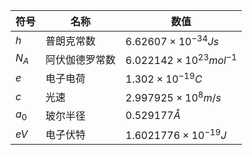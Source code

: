 |符号|名称|数值|
|---|---|---|
|$h$|普朗克常数|$6.62607\times 10^{-34}Js$|
|$N_A$|阿伏伽德罗常数| $6.022142\times 10^{23}mol^{-1}$|
|$e$|电子电荷|$1.302\times 10^{-19}C$|
|$c$|光速|$2.997925\times 10^8m/s$|
|$a_0$|玻尔半径|$0.529177Å$|
|$eV$|电子伏特|$1.6021776\times 10^{-19}J$|